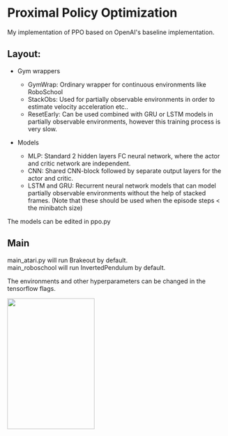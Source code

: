 # Proximal Policy Optimization

My implementation of PPO based on OpenAI's baseline implementation.

## Layout:
* Gym wrappers
    * GymWrap: Ordinary wrapper for continuous environments like RoboSchool
    * StackObs: Used for partially observable environments in order to estimate velocity acceleration etc..
    * ResetEarly: Can be used combined with GRU or LSTM models in partially observable environments,
     however this training process is very slow.
     
* Models
    * MLP: Standard 2 hidden layers FC neural network, where the actor and critic network are independent.
    * CNN: Shared CNN-block followed by separate output layers for the actor and critic. 
    * LSTM and GRU: Recurrent neural network models that can model partially observable environments without
    the help of stacked frames. (Note that these should be used when the episode steps < the minibatch size)

The models can be edited in ppo.py
    
## Main
main_atari.py will run Brakeout by default.  
main_roboschool will run InvertedPendulum by default.

The environments and other hyperparameters can be changed in the tensorflow flags.
    
<img src="https://github.com/gzn91/PPO/blob/master/gif/brakeout.gif" width="200" height="300">
